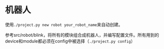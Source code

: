 # 机器人

使用`./project.py new robot your_robot_name`来自动创建。

参考src/robot/blink，将所有的模块组合成机器人，并编写配置文件。所有用到的device和module都必须在config中被选择（`./project.py config`）
